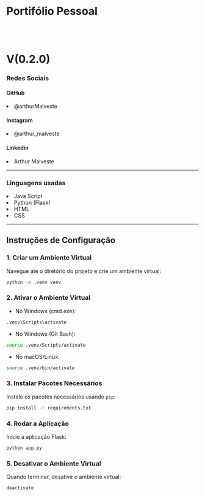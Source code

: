 # Portifólio Pessoal

<br>
<br>
<h1> V(0.2.0)

### Redes Sociais

#### GitHub
<li> @arthurMalveste

#### Instagram
<li> @arthur_malveste

#### Linkedin
<li> Arthur Malveste

<br>

<hr>

### Linguagens usadas

<li> Java Script
<li> Python (Flask)
<li> HTML
<LI> CSS

<hr>

## Instruções de Configuração

### 1. Criar um Ambiente Virtual

Navegue até o diretório do projeto e crie um ambiente virtual:

```sh
python -m .venv venv
```

### 2. Ativar o Ambiente Virtual

- No Windows (cmd.exe):

```sh
.venv\Scripts\activate
```

- No Windows (Git Bash):

```sh
source .venv/Scripts/activate
```

- No macOS/Linux:

```sh
source .venv/bin/activate
```

### 3. Instalar Pacotes Necessários

Instale os pacotes necessários usando `pip`:

```sh
pip install -r requirements.txt
```

### 4. Rodar a Aplicação

Inicie a aplicação Flask:

```sh
python app.py
```

### 5. Desativar o Ambiente Virtual

Quando terminar, desative o ambiente virtual:

```sh
deactivate
```
